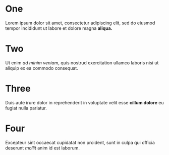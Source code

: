 # One

Lorem ipsum dolor sit amet, consectetur adipiscing
elit, sed do eiusmod tempor incididunt ut labore et
dolore magna **aliqua.**

# Two

Ut enim _ad minim veniam_, quis nostrud exercitation
ullamco laboris nisi ut aliquip ex ea commodo consequat.

# Three

Duis aute irure dolor in reprehenderit in voluptate velit
esse **cillum dolore** eu fugiat nulla pariatur.

# Four

Excepteur sint occaecat cupidatat non proident, sunt in
culpa qui officia deserunt _mollit_ anim id est laborum.
